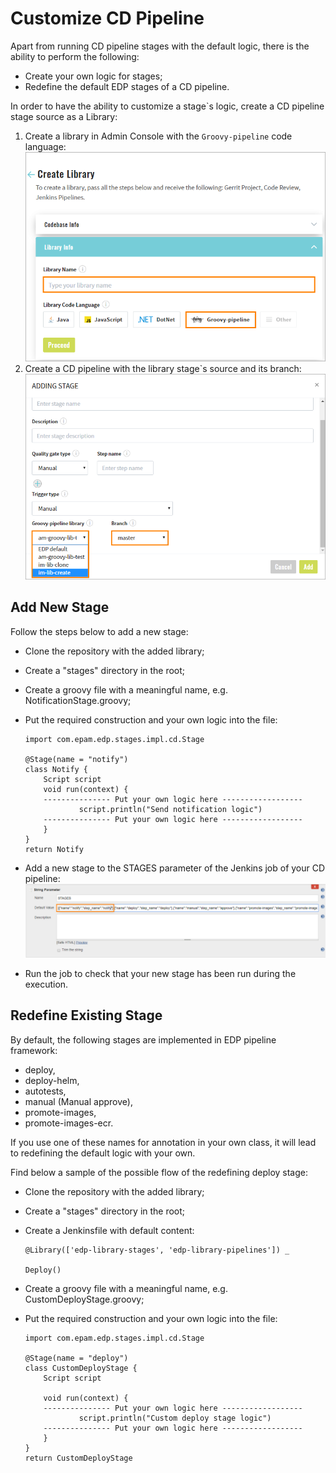 # Customize CD Pipeline

Apart from running CD pipeline stages with the default logic, there is the ability to perform the following:

* Create your own logic for stages;
* Redefine the default EDP stages of a CD pipeline.

In order to have the ability to customize a stage`s logic, create a CD pipeline stage source as a Library:

1. Create a library in Admin Console with the `Groovy-pipeline` code language:
  ![Groovy-pipeline](../assets/user-guide/create-library_choose-type.png "Groovy-pipeline")
2. Create a CD pipeline with the library stage`s source and its branch:
  ![Library-source](../assets/user-guide/cd-pipeline_stage-source.png "Library-source")

## Add New Stage

Follow the steps below to add a new stage:

* Clone the repository with the added library;
* Create a "stages" directory in the root;
* Create a groovy file with a meaningful name, e.g. NotificationStage.groovy;
* Put the required construction and your own logic into the file:

      import com.epam.edp.stages.impl.cd.Stage

      @Stage(name = "notify")
      class Notify {
          Script script
          void run(context) {
          --------------- Put your own logic here ------------------
                  script.println("Send notification logic")
          --------------- Put your own logic here ------------------
          }
      }
      return Notify

* Add a new stage to the STAGES parameter of the Jenkins job of your CD pipeline:
![Stages-parameter](../assets/user-guide/stages-json.png "Stages-parameter")
* Run the job to check that your new stage has been run during the execution.

## Redefine Existing Stage

By default, the following stages are implemented in EDP pipeline framework:

* deploy,
* deploy-helm,
* autotests,
* manual (Manual approve),
* promote-images,
* promote-images-ecr.

If you use one of these names for annotation in your own class, it will lead to redefining the default logic with your own.

Find below a sample of the possible flow of the redefining deploy stage:

* Clone the repository with the added library;
* Create a "stages" directory in the root;
* Create a Jenkinsfile with default content:

      @Library(['edp-library-stages', 'edp-library-pipelines']) _

      Deploy()

* Create a groovy file with a meaningful name, e.g. CustomDeployStage.groovy;
* Put the required construction and your own logic into the file:

      import com.epam.edp.stages.impl.cd.Stage

      @Stage(name = "deploy")
      class CustomDeployStage {
          Script script

          void run(context) {
          --------------- Put your own logic here ------------------
                  script.println("Custom deploy stage logic")
          --------------- Put your own logic here ------------------
          }
      }
      return CustomDeployStage
